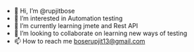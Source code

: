 - 👋 Hi, I’m @rupjitbose
- 👀 I’m interested in Automation testing
- 🌱 I’m currently learning jmete and Rest API
- 💞️ I’m looking to collaborate on learning new ways of testing
- 📫 How to reach me boserupjit13@gmail.com

<!---
rupjitbose/rupjitbose is a ✨ special ✨ repository because its `README.md` (this file) appears on your GitHub profile.
You can click the Preview link to take a look at your changes.
--->
